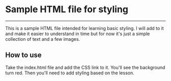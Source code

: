 # Sample HTML file for styling
----
This is a sample HTML file intended for learning basic styling. I will add to it
and make it easier to understand in time but for now it's just a simple
collection of text and a few images.

## How to use
Take the index.html file and add the CSS link to it. You'll see the background
turn red. Then you'll need to add styling based on the lesson.
